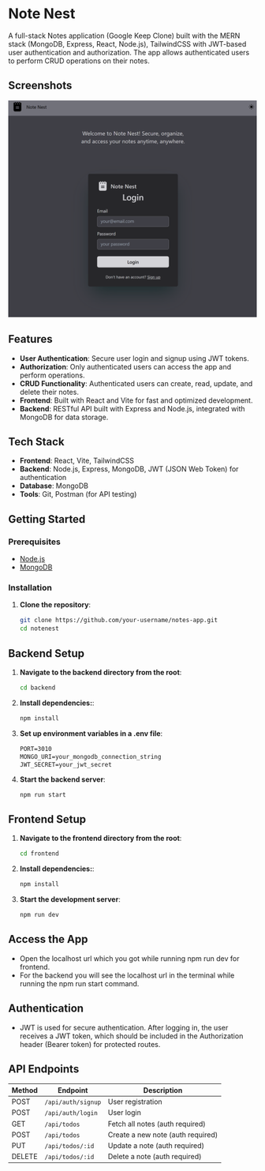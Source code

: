 # Note Nest

A full-stack Notes application (Google Keep Clone) built with the MERN stack (MongoDB, Express, React, Node.js), TailwindCSS with JWT-based user authentication and authorization. The app allows authenticated users to perform CRUD operations on their notes.

## Screenshots

![User Authentication Page Screenshot](./assets/notenest_auth_screenshot.png)

## Features

- **User Authentication**: Secure user login and signup using JWT tokens.
- **Authorization**: Only authenticated users can access the app and perform operations.
- **CRUD Functionality**: Authenticated users can create, read, update, and delete their notes.
- **Frontend**: Built with React and Vite for fast and optimized development.
- **Backend**: RESTful API built with Express and Node.js, integrated with MongoDB for data storage.

## Tech Stack

- **Frontend**: React, Vite, TailwindCSS
- **Backend**: Node.js, Express, MongoDB, JWT (JSON Web Token) for authentication
- **Database**: MongoDB
- **Tools**: Git, Postman (for API testing)

## Getting Started

### Prerequisites

- [Node.js](https://nodejs.org/)
- [MongoDB](https://www.mongodb.com/)

### Installation

1. **Clone the repository**:
   ```bash
   git clone https://github.com/your-username/notes-app.git
   cd notenest
   ```

## Backend Setup

1. **Navigate to the backend directory from the root**:

   ```bash
   cd backend

   ```

2. **Install dependencies:**:

   ```bash
   npm install

   ```

3. **Set up environment variables in a .env file**:
   ```plaintext
   PORT=3010
   MONGO_URI=your_mongodb_connection_string
   JWT_SECRET=your_jwt_secret

   ```

4. **Start the backend server**:
   ```bash
   npm run start

   ```

## Frontend Setup

1. **Navigate to the frontend directory from the root**:

   ```bash
   cd frontend

   ```

2. **Install dependencies:**:

   ```bash
   npm install

   ```

4. **Start the development server**:
   ```bash
   npm run dev

   ```

## Access the App

- Open the localhost url which you got while running npm run dev for frontend.
- For the backend you will see the localhost url in the terminal while running the npm run start command.


## Authentication

- JWT is used for secure authentication. After logging in, the user receives a JWT token, which should be included in the Authorization header (Bearer token) for protected routes.

## API Endpoints

| Method | Endpoint         | Description                   |
|--------|-------------------|-------------------------------|
| POST   | `/api/auth/signup` | User registration             |
| POST   | `/api/auth/login`  | User login                    |
| GET    | `/api/todos`       | Fetch all notes (auth required)|
| POST   | `/api/todos`       | Create a new note (auth required) |
| PUT    | `/api/todos/:id`   | Update a note (auth required) |
| DELETE | `/api/todos/:id`   | Delete a note (auth required) |
